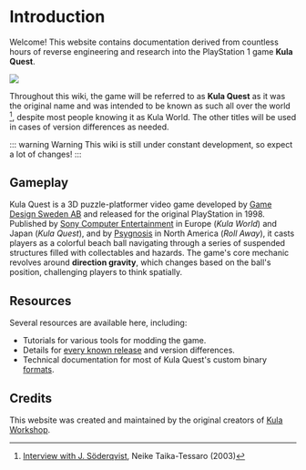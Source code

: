 <script setup>
import { VPTeamMembers } from 'vitepress/theme'

const members = [
  {
    avatar: 'https://avatars.githubusercontent.com/u/55664707?v=4',
    name: 'SaturnKai',
    title: 'Creator',
    links: [
      { icon: 'github', link: 'https://github.com/saturnKai/' },
      { icon: 'youtube', link: 'https://youtube.com/@saturnkai' }
    ]
  },
  {
    avatar: 'https://avatars.githubusercontent.com/u/32149826?v=4',
    name: 'Murphy',
    title: 'Contributor',
    links: [
      { icon: 'github', link: 'https://github.com/murphy28/' },
      { icon: 'youtube', link: 'https://www.youtube.com/channel/UCXcBRZT1GL92RR9oQGBJgNA' }
    ]
  }
]
</script>

# Introduction

Welcome! This website contains documentation derived from countless hours of reverse engineering and research into the PlayStation 1 game **Kula Quest**.

![](/images/render.png)

Throughout this wiki, the game will be referred to as **Kula Quest** as it was the original name and was intended to be known as such all over the world [^1], despite most people knowing it as Kula World.
The other titles will be used in cases of version differences as needed.

::: warning Warning
This wiki is still under constant development, so expect a lot of changes!
:::

## Gameplay

Kula Quest is a 3D puzzle-platformer video game developed by [Game Design Sweden AB](https://en.wikipedia.org/wiki/Netbabyworld) and released for the original PlayStation in 1998.
Published by [Sony Computer Entertainment](https://en.wikipedia.org/wiki/Sony_Interactive_Entertainment) in Europe (_Kula World_) and Japan (_Kula Quest_), and by [Psygnosis](https://en.wikipedia.org/wiki/Psygnosis) in North America (_Roll Away_), it casts players as a colorful beach ball navigating through a series of suspended structures filled with collectables and hazards.
The game's core mechanic revolves around **direction gravity**, which changes based on the ball's position, challenging players to think spatially.

## Resources

Several resources are available here, including:

- Tutorials for various tools for modding the game.
- Details for [every known release](/content/releases) and version differences.
- Technical documentation for most of Kula Quest's custom binary [formats](/formats/).

## Credits

This website was created and maintained by the original creators of [Kula Workshop](https://www.kulaworkshop.net/).

<VPTeamMembers size="small" :members="members" />

[^1]: [Interview with J. Söderqvist](https://kulaquest.pinkgothic.com/storybehind.html#q02), Neike Taika-Tessaro (2003)
